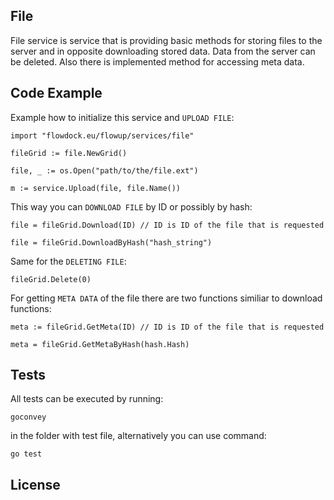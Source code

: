 ## File

File service is service that is providing basic methods for storing files to the server and in opposite downloading stored data. Data from the server can be deleted. Also there is implemented method for accessing meta data. 

## Code Example

Example how to initialize this service and `UPLOAD FILE`:

    import "flowdock.eu/flowup/services/file"

    fileGrid := file.NewGrid()

    file, _ := os.Open("path/to/the/file.ext")
    
    m := service.Upload(file, file.Name())

This way you can `DOWNLOAD FILE` by ID or possibly by hash:

    file = fileGrid.Download(ID) // ID is ID of the file that is requested  
    
    file = fileGrid.DownloadByHash("hash_string")

Same for the `DELETING FILE`:

    fileGrid.Delete(0)

For getting `META DATA` of the file there are two functions similiar to download functions:
    
    meta := fileGrid.GetMeta(ID) // ID is ID of the file that is requested
    
    meta = fileGrid.GetMetaByHash(hash.Hash)

## Tests

All tests can be executed by running: 

    goconvey 

in the folder with test file, alternatively you can use command: 

    go test

## License